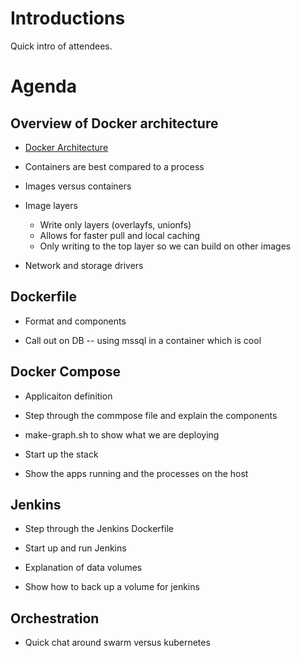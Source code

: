 # Introductions

Quick intro of attendees.

# Agenda

## Overview of Docker architecture

- [Docker Architecture](https://docs.docker.com/engine/docker-overview/#docker-architecture)

- Containers are best compared to a process

- Images versus containers

- Image layers

  - Write only layers (overlayfs, unionfs)
  - Allows for faster pull and local caching
  - Only writing to the top layer so we can build on other images

- Network and storage drivers

## Dockerfile

- Format and components

- Call out on DB -- using mssql in a container which is cool

## Docker Compose

- Applicaiton definition

- Step through the commpose file and explain the components

- make-graph.sh to show what we are deploying

- Start up the stack

- Show the apps running and the processes on the host

## Jenkins

- Step through the Jenkins Dockerfile

- Start up and run Jenkins

- Explanation of data volumes

- Show how to back up a volume for jenkins

## Orchestration

- Quick chat around swarm versus kubernetes
